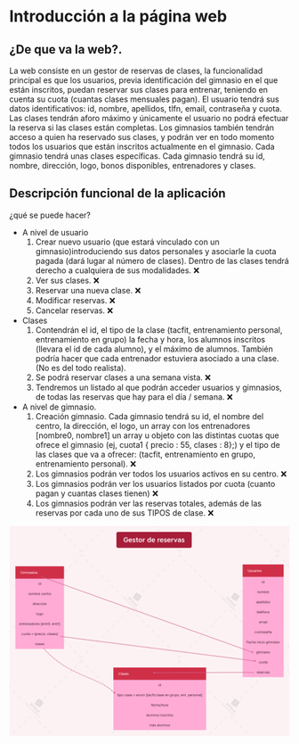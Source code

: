 # Introducción a la página web
## ¿De que va la web?.
La web consiste en un gestor de reservas de clases, la funcionalidad principal es que los usuarios, previa identificación del gimnasio en el que están inscritos, puedan reservar sus clases para entrenar, teniendo en cuenta su cuota (cuantas clases mensuales pagan). 
El usuario tendrá sus datos identificativos: id, nombre, apellidos, tlfn, email, contraseña y cuota.
Las clases tendrán aforo máximo y únicamente el usuario no podrá efectuar la reserva si las clases están completas. 
Los gimnasios también tendrán acceso a quien ha reservado sus clases, y podrán ver en todo momento todos los usuarios que están inscritos actualmente en el gimnasio. Cada gimnasio tendrá unas clases específicas. Cada gimnasio tendrá su id, nombre, dirección, logo, bonos disponibles, entrenadores y clases.

## Descripción funcional de la aplicación
¿qué se puede hacer?
-	A nivel de usuario
    1. Crear nuevo usuario (que estará vinculado con un gimnasio)introduciendo sus datos personales y asociarle la cuota pagada (dará lugar al número de clases). Dentro de las clases tendrá derecho a cualquiera de sus modalidades. ❌
    2. Ver sus clases. ❌
    3.	Reservar una nueva clase. ❌
    4.	Modificar reservas. ❌
    5.	Cancelar reservas. ❌
-	Clases
    1.	Contendrán el id, el tipo de la clase (tacfit, entrenamiento personal, entrenamiento en grupo) la fecha y hora, los alumnos inscritos (llevara el id de cada alumno), y el máximo de alumnos. También podría hacer que cada entrenador estuviera asociado a una clase. (No es del todo realista). 
    2.	Se podrá reservar clases a una semana vista. ❌
    3.	Tendremos un listado al que podrán acceder usuarios y gimnasios, de todas las reservas que hay para el día / semana. ❌
-	A nivel de gimnasio.
    1. Creación gimnasio. Cada gimnasio tendrá su id, el nombre del centro, la dirección, el logo, un array con los entrenadores [nombre0, nombre1] un array u objeto con las distintas cuotas que ofrece el gimnasio (ej, cuota1 { precio : 55, clases : 8};) y el tipo de las clases que va a ofrecer: (tacfit, entrenamiento en grupo, entrenamiento personal). ❌
    2.	Los gimnasios podrán ver todos los usuarios activos en su centro. ❌
    3.	Los gimnasios podrán ver los usuarios listados por cuota (cuanto pagan y cuantas clases tienen) ❌
    4.	Los gimnasios podrán ver las reservas totales, además de las reservas por cada uno de sus TIPOS de clase. ❌

![ScreenShot](./GestorReservas.png)
 
